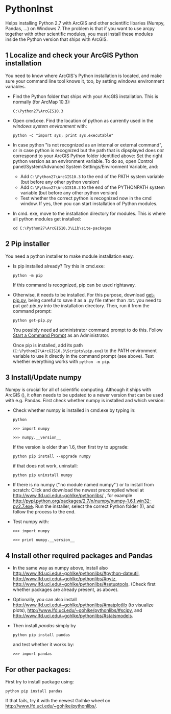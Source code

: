 # PythonInst
Helps installing Python 2.7 with ArcGIS and other scientific libaries (Numpy, Pandas, ...) on Windows 7. The problem is that if you want to use arcpy together with other scientific modules, you must install these modules inside the Python version that ships with ArcGIS.


## 1 Localize and check your ArcGIS Python installation
You need to know where ArcGIS's Python installation is located, and make sure your command line tool knows it, too, by setting windows environment variables.

- Find the Python folder that ships with your ArcGIS installation. This is normally (for ArcMap 10.3):

    ```C:\Python27\ArcGIS10.3 ```

- Open  cmd.exe. Find the location of python as currently used in the *windows system environment* with: 

    ```python -c "import sys; print sys.executable"```

- In case python "is not recognized as an internal or external command", or in case python is recognized but the path that is dipsplayed does *not* correspond to your ArcGIS Python folder identified above: Set the right python version as an environment variable. To do so, open Control panel/System/Advanced System Settings/Environment Variable, and:     
    - Add ```C:\Python27\ArcGIS10.3``` to the end of the PATH system variable (but before any other python version)
    - Add ```C:\Python27\ArcGIS10.3``` to the end of the PYTHONPATH system variable (but before any other python version)
    - Test whether the correct python is recognized now in the cmd window. If yes, then you can start installation of Python modules.

- In cmd. exe, move to the installation directory for modules. This is where all python modules get installed:

   ```cd C:\Python27\ArcGIS10.3\Lib\site-packages```    

## 2 Pip installer
You need a python installer to make module installation easy.

- Is pip installed already? Try this in cmd.exe:

    ```python -m pip```    
    
    If this command is recognized, pip can be used rightaway. 
    
- Otherwise, it needs to be installed. For this purpose, download [get-pip.py](https://bootstrap.pypa.io/get-pip.py), being careful to save it as a .py file rather than .txt. you need to put *get-pip.py* into the installation directory. Then, run it from the command prompt:

   ```python get-pip.py```
   
   You possibly need ad administrator command prompt to do this. Follow [Start a Command Prompt](http://technet.microsoft.com/en-us/library/cc947813(v=ws.10).aspx) as an Administrator. 
   
   Once pip is installed, add its path (```C:\Python27\ArcGIS10.3\Scripts\pip.exe```) to the PATH environment variable to use it directly in the command prompt (see above). Test whether everything works  with ```python -m pip```.
 
## 3 Install/Update numpy
Numpy is crucial for all of scientific computing. Although it ships with ArcGIS (), it often needs to be updated to a newer version that can be used with e.g. Pandas. First check whether numpy is installed and which version:

- Check whether numpy is installed in cmd.exe by typing in:

   ```python``` 

   ```>>> import numpy```

   ```>>> numpy.__version__```

   If the version is older than 1.6, then first try to upgrade:
   
   ```python pip install --upgrade numpy```
   
   if that does not work, uninstall:
   
   ```python pip uninstall numpy```
   
- If there is no numpy (''no module named numpy'') or to install from scratch: Click and download the newest precompiled wheel at http://www.lfd.uci.edu/~gohlke/pythonlibs/ , for example http://pypi.python.org/packages/2.7/n/numpy/numpy-1.6.1.win32-py2.7.exe. Run the installer, select the correct Python folder (!), and follow the process to the end.

- Test numpy with:

    ```>>> import numpy```
    
    ```>>> print numpy.__version__```
    
## 4 Install other required packages and Pandas

- In the same way as numpy above, install also http://www.lfd.uci.edu/~gohlke/pythonlibs/#python-dateutil, http://www.lfd.uci.edu/~gohlke/pythonlibs/#pytz, http://www.lfd.uci.edu/~gohlke/pythonlibs/#setuptools. (Check first whether packages are already present, as above).

- Optionally, you can also install http://www.lfd.uci.edu/~gohlke/pythonlibs/#matplotlib (to visualize plots), http://www.lfd.uci.edu/~gohlke/pythonlibs/#scipy, and http://www.lfd.uci.edu/~gohlke/pythonlibs/#statsmodels.

- Then install *pandas* simply by

  ```python pip install pandas```
    
  and test whether it works by:

  ```>>> import pandas```
   
    
## For other packages:

First try to install package using:

   ```python pip install pandas```
   
If that fails, try it with the newest Golhke wheel on http://www.lfd.uci.edu/~gohlke/pythonlibs/.



    
   
   
   


